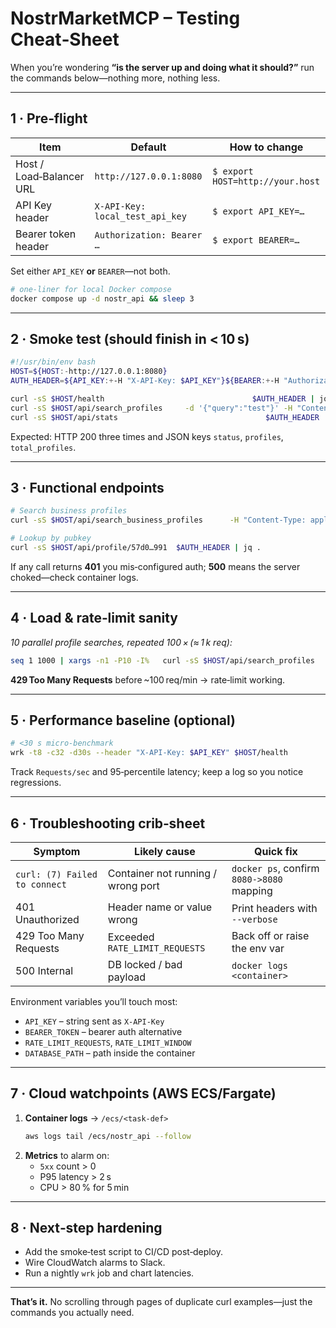 
# NostrMarketMCP – Testing Cheat‑Sheet
When you’re wondering **“is the server up and doing what it should?”** run the commands below—nothing more, nothing less.

---

## 1 · Pre‑flight

| Item                     | Default                    | How to change                     |
| ------------------------ | -------------------------- | --------------------------------- |
| Host / Load‑Balancer URL | `http://127.0.0.1:8080`    | `$ export HOST=http://your.host`  |
| API Key header           | `X-API-Key: local_test_api_key` | `$ export API_KEY=…`             |
| Bearer token header      | `Authorization: Bearer …`  | `$ export BEARER=…`               |

Set either `API_KEY` **or** `BEARER`—not both.

```bash
# one‑liner for local Docker compose
docker compose up -d nostr_api && sleep 3
```

---

## 2 · Smoke test (should finish in < 10 s)

```bash
#!/usr/bin/env bash
HOST=${HOST:-http://127.0.0.1:8080}
AUTH_HEADER=${API_KEY:+-H "X-API-Key: $API_KEY"}${BEARER:+-H "Authorization: Bearer $BEARER"}

curl -sS $HOST/health                                 $AUTH_HEADER | jq .
curl -sS $HOST/api/search_profiles     -d '{"query":"test"}' -H "Content-Type: application/json" $AUTH_HEADER | jq .
curl -sS $HOST/api/stats                                 $AUTH_HEADER | jq .
```

Expected: HTTP 200 three times and JSON keys `status`, `profiles`, `total_profiles`.

---

## 3 · Functional endpoints

```bash
# Search business profiles
curl -sS $HOST/api/search_business_profiles      -H "Content-Type: application/json" $AUTH_HEADER      -d '{"query":"coffee","business_type":"retail","limit":5}' | jq .

# Lookup by pubkey
curl -sS $HOST/api/profile/57d0…991  $AUTH_HEADER | jq .
```

If any call returns **401** you mis‑configured auth; **500** means the server choked—check container logs.

---

## 4 · Load & rate‑limit sanity

*10 parallel profile searches, repeated 100 × (≈ 1 k req):*

```bash
seq 1 1000 | xargs -n1 -P10 -I%   curl -sS $HOST/api/search_profiles        -H "Content-Type: application/json" $AUTH_HEADER        -d '{"query":"load"}' > /dev/null
```

**429 Too Many Requests** before ~100 req/min → rate‑limit working.

---

## 5 · Performance baseline (optional)

```bash
# <30 s micro‑benchmark
wrk -t8 -c32 -d30s --header "X-API-Key: $API_KEY" $HOST/health
```

Track `Requests/sec` and 95‑percentile latency; keep a log so you notice regressions.

---

## 6 · Troubleshooting crib‑sheet

| Symptom | Likely cause | Quick fix |
| --- | --- | --- |
| `curl: (7) Failed to connect` | Container not running / wrong port | `docker ps`, confirm `8080->8080` mapping |
| 401 Unauthorized | Header name or value wrong | Print headers with `--verbose` |
| 429 Too Many Requests | Exceeded `RATE_LIMIT_REQUESTS` | Back off or raise the env var |
| 500 Internal | DB locked / bad payload | `docker logs <container>` |

Environment variables you’ll touch most:

* `API_KEY` – string sent as `X-API-Key`
* `BEARER_TOKEN` – bearer auth alternative
* `RATE_LIMIT_REQUESTS`, `RATE_LIMIT_WINDOW`
* `DATABASE_PATH` – path inside the container

---

## 7 · Cloud watchpoints (AWS ECS/Fargate)

1. **Container logs** → `/ecs/<task-def>`  
   ```bash
   aws logs tail /ecs/nostr_api --follow
   ```
2. **Metrics** to alarm on:
   * `5xx` count > 0
   * P95 latency > 2 s
   * CPU > 80 % for 5 min

---

## 8 · Next‑step hardening

* Add the smoke‑test script to CI/CD post‑deploy.  
* Wire CloudWatch alarms to Slack.  
* Run a nightly `wrk` job and chart latencies.

---

**That’s it.** No scrolling through pages of duplicate curl examples—just the commands you actually need.
